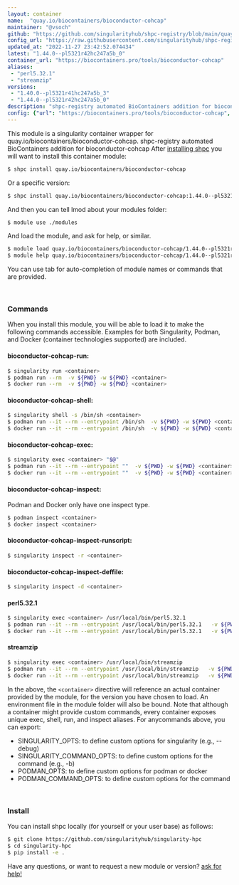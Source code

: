 ```yaml
---
layout: container
name:  "quay.io/biocontainers/bioconductor-cohcap"
maintainer: "@vsoch"
github: "https://github.com/singularityhub/shpc-registry/blob/main/quay.io/biocontainers/bioconductor-cohcap/container.yaml"
config_url: "https://raw.githubusercontent.com/singularityhub/shpc-registry/main/quay.io/biocontainers/bioconductor-cohcap/container.yaml"
updated_at: "2022-11-27 23:42:52.074434"
latest: "1.44.0--pl5321r42hc247a5b_0"
container_url: "https://biocontainers.pro/tools/bioconductor-cohcap"
aliases:
 - "perl5.32.1"
 - "streamzip"
versions:
 - "1.40.0--pl5321r41hc247a5b_3"
 - "1.44.0--pl5321r42hc247a5b_0"
description: "shpc-registry automated BioContainers addition for bioconductor-cohcap"
config: {"url": "https://biocontainers.pro/tools/bioconductor-cohcap", "maintainer": "@vsoch", "description": "shpc-registry automated BioContainers addition for bioconductor-cohcap", "latest": {"1.44.0--pl5321r42hc247a5b_0": "sha256:b46b84dd806fcb7247492a7146352025a8d4e859d7f2fb6e61f073e14cb047e3"}, "tags": {"1.40.0--pl5321r41hc247a5b_3": "sha256:19670a6ce08344aa0a468bd6ed81414dcb0e9bf130942ab7866626993f269a3b", "1.44.0--pl5321r42hc247a5b_0": "sha256:b46b84dd806fcb7247492a7146352025a8d4e859d7f2fb6e61f073e14cb047e3"}, "docker": "quay.io/biocontainers/bioconductor-cohcap", "aliases": {"perl5.32.1": "/usr/local/bin/perl5.32.1", "streamzip": "/usr/local/bin/streamzip"}}
---
```


This module is a singularity container wrapper for quay.io/biocontainers/bioconductor-cohcap.
shpc-registry automated BioContainers addition for bioconductor-cohcap
After [installing shpc](#install) you will want to install this container module:


```bash
$ shpc install quay.io/biocontainers/bioconductor-cohcap
```

Or a specific version:

```bash
$ shpc install quay.io/biocontainers/bioconductor-cohcap:1.44.0--pl5321r42hc247a5b_0
```

And then you can tell lmod about your modules folder:

```bash
$ module use ./modules
```

And load the module, and ask for help, or similar.

```bash
$ module load quay.io/biocontainers/bioconductor-cohcap/1.44.0--pl5321r42hc247a5b_0
$ module help quay.io/biocontainers/bioconductor-cohcap/1.44.0--pl5321r42hc247a5b_0
```

You can use tab for auto-completion of module names or commands that are provided.

<br>

### Commands

When you install this module, you will be able to load it to make the following commands accessible.
Examples for both Singularity, Podman, and Docker (container technologies supported) are included.

#### bioconductor-cohcap-run:

```bash
$ singularity run <container>
$ podman run --rm  -v ${PWD} -w ${PWD} <container>
$ docker run --rm  -v ${PWD} -w ${PWD} <container>
```

#### bioconductor-cohcap-shell:

```bash
$ singularity shell -s /bin/sh <container>
$ podman run --it --rm --entrypoint /bin/sh  -v ${PWD} -w ${PWD} <container>
$ docker run --it --rm --entrypoint /bin/sh  -v ${PWD} -w ${PWD} <container>
```

#### bioconductor-cohcap-exec:

```bash
$ singularity exec <container> "$@"
$ podman run --it --rm --entrypoint ""  -v ${PWD} -w ${PWD} <container> "$@"
$ docker run --it --rm --entrypoint ""  -v ${PWD} -w ${PWD} <container> "$@"
```

#### bioconductor-cohcap-inspect:

Podman and Docker only have one inspect type.

```bash
$ podman inspect <container>
$ docker inspect <container>
```

#### bioconductor-cohcap-inspect-runscript:

```bash
$ singularity inspect -r <container>
```

#### bioconductor-cohcap-inspect-deffile:

```bash
$ singularity inspect -d <container>
```


#### perl5.32.1

```bash
$ singularity exec <container> /usr/local/bin/perl5.32.1
$ podman run --it --rm --entrypoint /usr/local/bin/perl5.32.1   -v ${PWD} -w ${PWD} <container> -c " $@"
$ docker run --it --rm --entrypoint /usr/local/bin/perl5.32.1   -v ${PWD} -w ${PWD} <container> -c " $@"
```


#### streamzip

```bash
$ singularity exec <container> /usr/local/bin/streamzip
$ podman run --it --rm --entrypoint /usr/local/bin/streamzip   -v ${PWD} -w ${PWD} <container> -c " $@"
$ docker run --it --rm --entrypoint /usr/local/bin/streamzip   -v ${PWD} -w ${PWD} <container> -c " $@"
```



In the above, the `<container>` directive will reference an actual container provided
by the module, for the version you have chosen to load. An environment file in the
module folder will also be bound. Note that although a container
might provide custom commands, every container exposes unique exec, shell, run, and
inspect aliases. For anycommands above, you can export:

 - SINGULARITY_OPTS: to define custom options for singularity (e.g., --debug)
 - SINGULARITY_COMMAND_OPTS: to define custom options for the command (e.g., -b)
 - PODMAN_OPTS: to define custom options for podman or docker
 - PODMAN_COMMAND_OPTS: to define custom options for the command

<br>

### Install

You can install shpc locally (for yourself or your user base) as follows:

```bash
$ git clone https://github.com/singularityhub/singularity-hpc
$ cd singularity-hpc
$ pip install -e .
```

Have any questions, or want to request a new module or version? [ask for help!](https://github.com/singularityhub/singularity-hpc/issues)